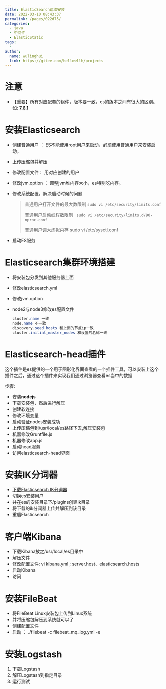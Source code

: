 ```yaml
---
title: ElasticSearch运维安装
date: 2022-03-10 08:43:37
permalink: /pages/022d75/
categories:
  - java
  - 中间件
  - ElasticStatic
tags:
  - 
author: 
  name: wulinghui
  link: https://gitee.com/hellowllh/projects
---
```

# 注意

- 【重要】所有对应配套的组件，版本要一致，es的版本之间有很大的区别。如: **7.6.1**

# 安装Elasticsearch

-  创建普通用户 ： ES不能使用root用户来启动，必须使用普通用户来安装启动。

- 上传压缩包并解压

- 修改配置文件： 用对应创建的用户

- 修改jvm.option ： 调整jvm堆内存大小，es特别吃内存。

- 修改系统配置，解决启动时候的问题

  > 普通用户打开文件的最大数限制  `sudo vi /etc/security/limits.conf`
  >
  > 普通用户启动线程数限制  ` sudo vi /etc/security/limits.d/90‐nproc.conf`
  >
  > 普通用户调大虚拟内存 sudo vi  /etc/sysctl.conf

- 启动ES服务



# Elasticsearch集群环境搭建

- 将安装包分发到其他服务器上面

- 修改elasticsearch.yml

- 修改jvm.option

- node2与node3修改es配置文件

  ```java
  cluster.name 一致
  node.name 不一致
  discovery.seed_hosts 和上面的节点ip一致
  cluster.initial_master_nodes 和设置的名称一致    
  ```

  

# Elasticsearch-head插件

这个插件是es提供的一个用于图形化界面查看的一个插件工具，可以安装上这个插件之后，通过这个插件来实现我们通过浏览器查看es当中的数据

步骤: 

- 安装**nodejs**
- 下载安装包，然后进行解压
-  创建软连接
- 修改环境变量
- 启动验证nodes安装成功
- 上传压缩包到/usr/local/es路径下去,解压安装包
- 机器修改Gruntfile.js
- 机器修改app.js
- 启动head服务
- 访问elasticsearch-head界面



# 安装IK分词器

- [下载Elasticsearch IK分词器](https://github.com/medcl/elasticsearch-analysis-ik/releases)
- 切换es安装用户
- 并在es的安装目录下/plugins创建ik目录
- 将下载的ik分词器上传并解压到该目录
- 重启Elasticsearch



# 客户端Kibana

- 下载Kibana放之/usr/local/es目录中
- 解压文件
- 修改配置文件: vi kibana.yml      ;  server.host、elasticsearch.hosts
- 启动Kibana
- 访问



# 安装FileBeat

- 将FileBeat Linux安装包上传到Linux系统
- 并将压缩包解压到系统就可以了
- 创建配置文件
- 启动 ： ./filebeat -c filebeat_mq_log.yml -e 



# 安装Logstash

1. 下载Logstash
2. 解压Logstash到指定目录
3. 运行测试

